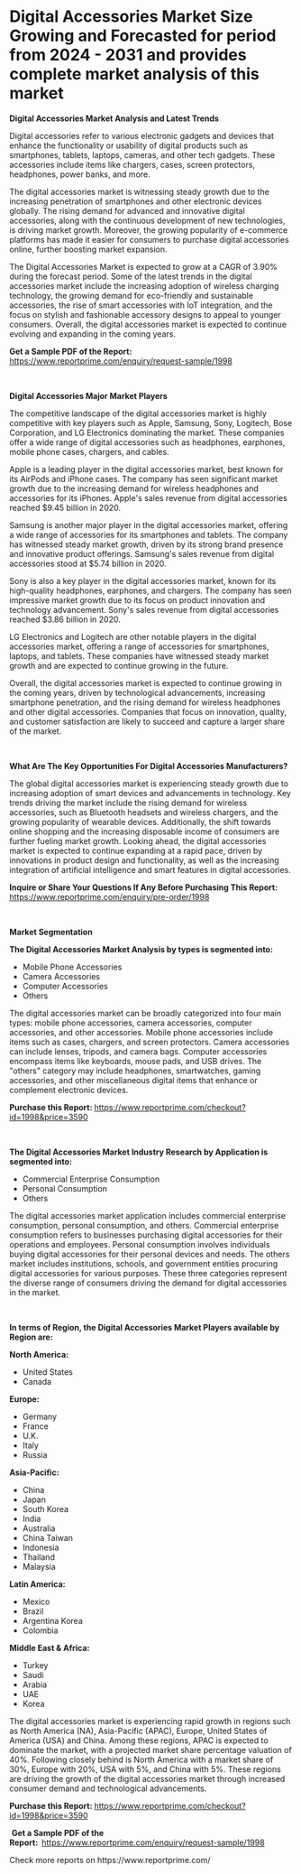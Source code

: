 <p><h1>Digital Accessories Market Size Growing and Forecasted for period from 2024 - 2031 and provides complete market analysis of this market</h1></p><p><strong>Digital Accessories Market Analysis and Latest Trends</strong></p>
<p><p>Digital accessories refer to various electronic gadgets and devices that enhance the functionality or usability of digital products such as smartphones, tablets, laptops, cameras, and other tech gadgets. These accessories include items like chargers, cases, screen protectors, headphones, power banks, and more.</p><p>The digital accessories market is witnessing steady growth due to the increasing penetration of smartphones and other electronic devices globally. The rising demand for advanced and innovative digital accessories, along with the continuous development of new technologies, is driving market growth. Moreover, the growing popularity of e-commerce platforms has made it easier for consumers to purchase digital accessories online, further boosting market expansion.</p><p>The Digital Accessories Market is expected to grow at a CAGR of 3.90% during the forecast period. Some of the latest trends in the digital accessories market include the increasing adoption of wireless charging technology, the growing demand for eco-friendly and sustainable accessories, the rise of smart accessories with IoT integration, and the focus on stylish and fashionable accessory designs to appeal to younger consumers. Overall, the digital accessories market is expected to continue evolving and expanding in the coming years.</p></p>
<p><strong>Get a Sample PDF of the Report:&nbsp;</strong> <a href="https://www.reportprime.com/enquiry/request-sample/1998">https://www.reportprime.com/enquiry/request-sample/1998</a></p>
<p>&nbsp;</p>
<p><strong>Digital Accessories Major Market Players</strong></p>
<p><p>The competitive landscape of the digital accessories market is highly competitive with key players such as Apple, Samsung, Sony, Logitech, Bose Corporation, and LG Electronics dominating the market. These companies offer a wide range of digital accessories such as headphones, earphones, mobile phone cases, chargers, and cables.</p><p>Apple is a leading player in the digital accessories market, best known for its AirPods and iPhone cases. The company has seen significant market growth due to the increasing demand for wireless headphones and accessories for its iPhones. Apple's sales revenue from digital accessories reached $9.45 billion in 2020.</p><p>Samsung is another major player in the digital accessories market, offering a wide range of accessories for its smartphones and tablets. The company has witnessed steady market growth, driven by its strong brand presence and innovative product offerings. Samsung's sales revenue from digital accessories stood at $5.74 billion in 2020.</p><p>Sony is also a key player in the digital accessories market, known for its high-quality headphones, earphones, and chargers. The company has seen impressive market growth due to its focus on product innovation and technology advancement. Sony's sales revenue from digital accessories reached $3.86 billion in 2020.</p><p>LG Electronics and Logitech are other notable players in the digital accessories market, offering a range of accessories for smartphones, laptops, and tablets. These companies have witnessed steady market growth and are expected to continue growing in the future.</p><p>Overall, the digital accessories market is expected to continue growing in the coming years, driven by technological advancements, increasing smartphone penetration, and the rising demand for wireless headphones and other digital accessories. Companies that focus on innovation, quality, and customer satisfaction are likely to succeed and capture a larger share of the market.</p></p>
<p>&nbsp;</p>
<p><strong>What Are The Key Opportunities For Digital Accessories Manufacturers?</strong></p>
<p><p>The global digital accessories market is experiencing steady growth due to increasing adoption of smart devices and advancements in technology. Key trends driving the market include the rising demand for wireless accessories, such as Bluetooth headsets and wireless chargers, and the growing popularity of wearable devices. Additionally, the shift towards online shopping and the increasing disposable income of consumers are further fueling market growth. Looking ahead, the digital accessories market is expected to continue expanding at a rapid pace, driven by innovations in product design and functionality, as well as the increasing integration of artificial intelligence and smart features in digital accessories.</p></p>
<p><strong>Inquire or Share Your Questions If Any Before Purchasing This Report:</strong> <a href="https://www.reportprime.com/enquiry/pre-order/1998">https://www.reportprime.com/enquiry/pre-order/1998</a></p>
<p>&nbsp;</p>
<p><strong>Market Segmentation</strong></p>
<p><strong>The Digital Accessories Market Analysis by types is segmented into:</strong></p>
<p><ul><li>Mobile Phone Accessories</li><li>Camera Accessories</li><li>Computer Accessories</li><li>Others</li></ul></p>
<p><p>The digital accessories market can be broadly categorized into four main types: mobile phone accessories, camera accessories, computer accessories, and other accessories. Mobile phone accessories include items such as cases, chargers, and screen protectors. Camera accessories can include lenses, tripods, and camera bags. Computer accessories encompass items like keyboards, mouse pads, and USB drives. The "others" category may include headphones, smartwatches, gaming accessories, and other miscellaneous digital items that enhance or complement electronic devices.</p></p>
<p><strong>Purchase this Report:&nbsp;</strong><a href="https://www.reportprime.com/checkout?id=1998&price=3590">https://www.reportprime.com/checkout?id=1998&price=3590</a></p>
<p>&nbsp;</p>
<p><strong>The Digital Accessories Market Industry Research by Application is segmented into:</strong></p>
<p><ul><li>Commercial Enterprise Consumption</li><li>Personal Consumption</li><li>Others</li></ul></p>
<p><p>The digital accessories market application includes commercial enterprise consumption, personal consumption, and others. Commercial enterprise consumption refers to businesses purchasing digital accessories for their operations and employees. Personal consumption involves individuals buying digital accessories for their personal devices and needs. The others market includes institutions, schools, and government entities procuring digital accessories for various purposes. These three categories represent the diverse range of consumers driving the demand for digital accessories in the market.</p></p>
<p>&nbsp;</p>
<p><strong>In terms of Region, the Digital Accessories Market Players available by Region are:</strong></p>
<p>
    <p> <strong> North America: </strong>
        <ul>
            <li>United States</li>
            <li>Canada</li>
        </ul>
        </p> 
    <p> <strong> Europe: </strong>
        <ul>
            <li>Germany</li>
            <li>France</li>
            <li>U.K.</li>
            <li>Italy</li>
            <li>Russia</li>
        </ul>
        </p> 
    <p> <strong> Asia-Pacific: </strong>
        <ul>
            <li>China</li>
            <li>Japan</li>
            <li>South Korea</li>
            <li>India</li>
            <li>Australia</li>
            <li>China Taiwan</li>
            <li>Indonesia</li>
            <li>Thailand</li>
            <li>Malaysia</li>
        </ul>
        </p> 
    <p> <strong> Latin America: </strong>
        <ul>
            <li>Mexico</li>
            <li>Brazil</li>
            <li>Argentina Korea</li>
            <li>Colombia</li>
        </ul>
        </p> 
    <p> <strong> Middle East & Africa: </strong>
        <ul>
            <li>Turkey</li>
            <li>Saudi</li>
            <li>Arabia</li>
            <li>UAE</li>
            <li>Korea</li>
        </ul>
    </p>
    </p>
<p><p>The digital accessories market is experiencing rapid growth in regions such as North America (NA), Asia-Pacific (APAC), Europe, United States of America (USA) and China. Among these regions, APAC is expected to dominate the market, with a projected market share percentage valuation of 40%. Following closely behind is North America with a market share of 30%, Europe with 20%, USA with 5%, and China with 5%. These regions are driving the growth of the digital accessories market through increased consumer demand and technological advancements.</p></p>
<p><strong>Purchase this Report: </strong><a href="https://www.reportprime.com/checkout?id=1998&price=3590">https://www.reportprime.com/checkout?id=1998&price=3590</a></p>
<p>&nbsp;<strong>Get a Sample PDF of the Report:&nbsp;&nbsp;</strong><a href="https://www.reportprime.com/enquiry/request-sample/1998">https://www.reportprime.com/enquiry/request-sample/1998</a></p>
<p><strong></strong></p>
<p>Check more reports on https://www.reportprime.com/</p>